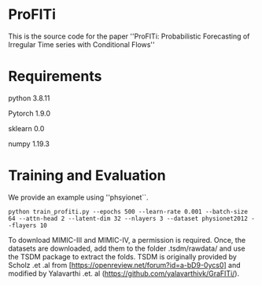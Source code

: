 # ProFITi

This is the source code for the paper ''ProFITi: Probabilistic Forecasting of Irregular Time series with Conditional Flows''

# Requirements
python		3.8.11

Pytorch		1.9.0

sklearn		0.0

numpy		1.19.3


# Training and Evaluation

We provide an example using ''phsyionet``.

```
python train_profiti.py --epochs 500 --learn-rate 0.001 --batch-size 64 --attn-head 2 --latent-dim 32 --nlayers 3 --dataset physionet2012 --flayers 10
```

To download MIMIC-III and MIMIC-IV, a permission is required. Once, the datasets are downloaded, add them to the folder .tsdm/rawdata/ and use the TSDM package to extract the folds. TSDM is originally provided by Scholz .et .al from [https://openreview.net/forum?id=a-bD9-0ycs0] and modified by Yalavarthi .et. al (https://github.com/yalavarthivk/GraFITi/).
